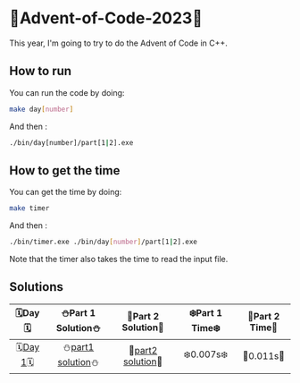 # 🎄Advent-of-Code-2023🎄

This year, I'm going to try to do the Advent of Code in C++.

## How to run

You can run the code by doing:

```bash
make day[number]
```

And then :

```bash
./bin/day[number]/part[1|2].exe
```

## How to get the time

You can get the time by doing:

```bash
make timer
```

And then :

```bash
./bin/timer.exe ./bin/day[number]/part[1|2].exe
```

Note that the timer also takes the time to read the input file.

## Solutions

|                     🗓️Day🗓️                      |            ⛄Part 1 Solution⛄             |            🎁Part 2 Solution🎁             | ❄️Part 1 Time❄️ | 🎄Part 2 Time🎄 |
| :----------------------------------------------: | :----------------------------------------: | :----------------------------------------: | :-------------: | :-------------: |
| 🗓️[Day 1](https://adventofcode.com/2023/day/1)🗓️ | ⛄[part1 solution](./src/day1/part1.cpp)⛄ | 🎁[part2 solution](./src/day1/part2.cpp)🎁 |   ❄️0.007s❄️    |   🎄0.011s🎄    |
